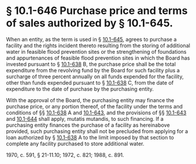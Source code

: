 # § 10.1-646 Purchase price and terms of sales authorized by § 10.1-645.

<p>When an entity, as the term is used in § <a href='http://law.lis.virginia.gov/vacode/10.1-645/'>10.1-645</a>, agrees to purchase a facility and the rights incident thereto resulting from the storing of additional water in feasible flood prevention sites or the strengthening of foundations and appurtenances of feasible flood prevention sites in which the Board has invested pursuant to § <a href='http://law.lis.virginia.gov/vacode/10.1-638/'>10.1-638</a> B, the purchase price shall be the total expenditure from the revolving fund by the Board for such facility plus a surcharge of three percent annually on all funds expended for the facility, other than funds expended pursuant to § <a href='http://law.lis.virginia.gov/vacode/10.1-638/'>10.1-638</a> C, from the date of expenditure to the date of purchase by the purchasing entity.</p><p>With the approval of the Board, the purchasing entity may finance the purchase price, or any portion thereof, of the facility under the terms and conditions of §§ <a href='http://law.lis.virginia.gov/vacode/10.1-638/'>10.1-638</a> A and <a href='http://law.lis.virginia.gov/vacode/10.1-643/'>10.1-643</a>, and the provisions of §§ <a href='http://law.lis.virginia.gov/vacode/10.1-643/'>10.1-643</a> and <a href='http://law.lis.virginia.gov/vacode/10.1-644/'>10.1-644</a> shall apply, mutatis mutandis, to such financing. If a purchasing entity finances the purchase of a facility as hereinabove provided, such purchasing entity shall not be precluded from applying for a loan authorized by § <a href='http://law.lis.virginia.gov/vacode/10.1-638/'>10.1-638</a> A to the limit imposed by that section to complete any facility purchased to store additional water.</p><p>1970, c. 591, § 21-11.10; 1972, c. 821; 1988, c. 891.</p>